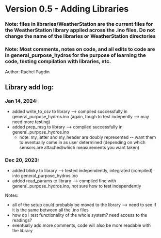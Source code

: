 # Version 0.5 - Adding Libraries

### Note: files in libraries/WeatherStation are the current files for the WeatherStation library applied across the .ino files. Do not change the name of the libraries or WeatherStation directories

### Note: Most comments, notes on code, and all edits to code are in general_purpose_hydros for the purpose of learning the code, testing compilation with libraries, etc.


Author: Rachel Pagdin


## Library add log: 

### Jan 14, 2024:
- added write_to_csv to library --> compiled successfully in general_purpose_hydros.ino (again, tough to test indepently --> may need more testing)
- added prep_msg to library --> compiled successfully in general_purpose_hydros.ino 
    - note: my_letter and my_header are doubly represented -- want them to eventually come in as user determined (depending on which sensors are attached/which measurements you want taken)


### Dec 20, 2023:
- added blinky to library --> tested independently, integrated (compiled) into general_purpose_hydros.ino
- added read_params to library --> compiled fine with general_purpose_hydros.ino, not sure how to test independently


Notes:
- all of the setup could probably be moved to the library --> need to see if it is the same between all the .ino files
- how do I test functionality of the whole system? need access to the readings? 
- eventually add more comments, code will also be more readable with the library


